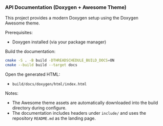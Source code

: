 ### API Documentation (Doxygen + Awesome Theme)

This project provides a modern Doxygen setup using the Doxygen Awesome theme.

Prerequisites:
- Doxygen installed (via your package manager)

Build the documentation:
```bash
cmake -S . -B build -DTHREADSCHEDULE_BUILD_DOCS=ON
cmake --build build --target docs
```

Open the generated HTML:
- `build/docs/doxygen/html/index.html`

Notes:
- The Awesome theme assets are automatically downloaded into the build directory during configure.
- The documentation includes headers under `include/` and uses the repository `README.md` as the landing page.

